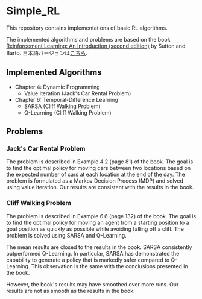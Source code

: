 # Simple_RL

This repository contains implementations of basic RL algorithms.

The implemented algorithms and problems are based on the book [Reinforcement Learning: An Introduction (second edition)](http://incompleteideas.net/book/the-book-2nd.html) by Sutton and Barto.
日本語バージョンは[こちら](https://www.morikita.co.jp/books/mid/082662).

## Implemented Algorithms
* Chapter 4: Dynamic Programming
  * Value Iteration (Jack's Car Rental Problem)
* Chapter 6: Temporal-Difference Learning
  * SARSA (Cliff Walking Problem)
  * Q-Learning (Cliff Walking Problem)

## Problems
### Jack's Car Rental Problem
The problem is described in Example 4.2 (page 81) of the book. 
The goal is to find the optimal policy for moving cars between two locations based on the expected number of cars at each location at the end of the day. 
The problem is formulated as a Markov Decision Process (MDP) and solved using value iteration.
Our results are consistent with the results in the book.

### Cliff Walking Problem
The problem is described in Example 6.6 (page 132) of the book.
The goal is to find the optimal policy for moving an agent from a starting position to a goal position as quickly as possible while avoiding falling off a cliff.
The problem is solved using SARSA and Q-Learning.

The mean results are closed to the results in the book.
SARSA consistently outperformed Q-Learning. 
In particular, SARSA has demonstrated the capability to generate a policy that is markedly safer compared to Q-Learning. 
This observation is the same with the conclusions presented in the book.

However, the book's results may have smoothed over more runs.
Our results are not as smooth as the results in the book.